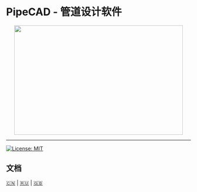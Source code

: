 # PipeCAD - 管道设计软件

<p align="center">
  <img width="460" height="300" src="https://github.com/rompik/PipeCAD/blob/main/data/screenshots/000.png">
</p>

***

[![License: MIT](https://img.shields.io/badge/License-MIT-yellow.svg)](https://opensource.org/licenses/MIT)

## 文档 
 [:cn:](./data/docs/cn/README.md) | [:ru:](./data/docs/ru/README.md) | [:uk:](./data/docs/uk/README.md)
